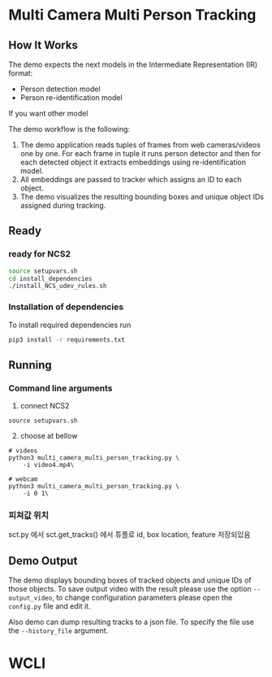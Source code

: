 # Multi Camera Multi Person Tracking

## How It Works

The demo expects the next models in the Intermediate Representation (IR) format:

   * Person detection model
   * Person re-identification model

If you want other model 

The demo workflow is the following:

1. The demo application reads tuples of frames from web cameras/videos one by one. For each frame in tuple it runs person detector
and then for each detected object it extracts embeddings using re-identification model.
2. All embeddings are passed to tracker which assigns an ID to each object.
3. The demo visualizes the resulting bounding boxes and unique object IDs assigned during tracking.

## Ready

### ready for NCS2

```bash
source setupvars.sh
cd install_dependencies
./install_NCS_udev_rules.sh
```

### Installation of dependencies

To install required dependencies run

```bash
pip3 install -r requirements.txt
```

## Running
### Command line arguments

1. connect NCS2
```
source setupvars.sh
```
2. choose at bellow
```
# videos
python3 multi_camera_multi_person_tracking.py \
    -i video4.mp4\
```
```
# webcam
python3 multi_camera_multi_person_tracking.py \
    -i 0 1\
```

### 피쳐값 위치
sct.py 에서 sct.get_tracks() 에서 튜플로 id, box location, feature 저장되있음 



## Demo Output

The demo displays bounding boxes of tracked objects and unique IDs of those objects.
To save output video with the result please use the option  `--output_video`, to change configuration parameters please open the `config.py` file and edit it.

Also demo can dump resulting tracks to a json file. To specify the file use the `--history_file` argument.

# WCLI
